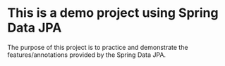 # This is a demo project using Spring Data JPA
The purpose of this project is to practice and demonstrate the features/annotations provided by the Spring Data JPA.